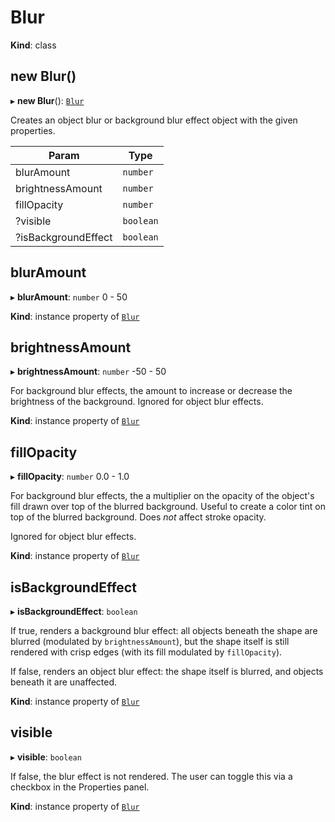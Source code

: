 # Blur

**Kind**: class

## new Blur()

▸ **new Blur**(): [`Blur`](#Blur)

Creates an object blur or background blur effect object with the given properties.

| Param                | Type      |
| -------------------- | --------- |
| blurAmount           | `number`  |
| brightnessAmount     | `number`  |
| fillOpacity          | `number`  |
| ?visible             | `boolean` |
| ?isBackgroundEffect  | `boolean` |

## blurAmount

▸ **blurAmount**: `number` 0 - 50

**Kind**: instance property of [`Blur`](#Blur)

## brightnessAmount

▸ **brightnessAmount**: `number` -50 - 50

For background blur effects, the amount to increase or decrease the brightness of the background. Ignored for object blur effects.

**Kind**: instance property of [`Blur`](#Blur)

## fillOpacity

▸ **fillOpacity**: `number` 0.0 - 1.0

For background blur effects, the a multiplier on the opacity of the object's fill drawn over top of the blurred background. Useful to create a color tint on top of the blurred background. Does _not_ affect stroke opacity.

Ignored for object blur effects.

**Kind**: instance property of [`Blur`](#Blur)

## isBackgroundEffect

▸ **isBackgroundEffect**: `boolean`

If true, renders a background blur effect: all objects beneath the shape are blurred (modulated by `brightnessAmount`), but the shape itself is still rendered with crisp edges (with its fill modulated by `fillOpacity`).

If false, renders an object blur effect: the shape itself is blurred, and objects beneath it are unaffected.

**Kind**: instance property of [`Blur`](#Blur)

## visible

▸ **visible**: `boolean`

If false, the blur effect is not rendered. The user can toggle this via a checkbox in the Properties panel.

**Kind**: instance property of [`Blur`](#Blur)

